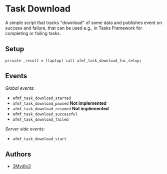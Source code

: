 # Task Download

A simple script that tracks "download" of some data and publishes event on success and failure, that can be used e.g., in Tasks Framework for completing or failing tasks.

## Setup

```SQF
private _result = [laptop] call afmf_task_download_fnc_setup;
```

## Events

_Global events:_

- `afmf_task_download_started`
- `afmf_task_download_paused` **Not implemented**
- `afmf_task_download_resumed` **Not implemented**
- `afmf_task_download_successful`
- `afmf_task_download_failed`

_Server side events:_

- `afmf_task_download_start`

## Authors

- [3Mydlo3](http://github.com/3Mydlo3)
